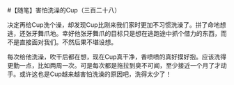#【随笔】害怕洗澡的Cup（三百二十八）

决定再给Cup洗个澡，却发现Cup比刚来我们家时更加不习惯洗澡了。拼了命地想逃，还张牙舞爪地。幸好他张牙舞爪的目标只是想在逃跑途中抓个借力的东西，而不是直接面对我们。不然后果不堪设想。

每次给他洗澡，吹干后都在想，现在Cup真干净，香喷喷的真好摸好抱。应该洗得更勤一点，比如两周一次。可是每次都是拖拉到臭不可闻，至少接近一个月了才动手。或许这也是Cup越来越害怕洗澡的原因吧，洗得太少了！